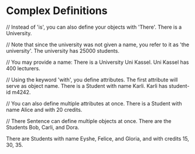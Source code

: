 # Complex Definitions

// Instead of 'is', you can also define your objects with 'There'.
There is a University.

// Note that since the university was not given a name, you refer to it as 'the university'.
The university has 25000 students.

// You may provide a name: 
There is a University Uni Kassel. 
Uni Kassel has 400 lecturers. 

// Using the keyword 'with', you define attributes. The first attribute will serve as object name. 
There is a Student with name Karli.
Karli has student-id m4242. 

// You can also define multiple attributes at once.
There is a Student with name Alice and with 20 credits.

// There Sentence can define multiple objects at once.
There are the Students Bob, Carli, and Dora. 

There are Students with name Eyshe, Felice, and Gloria, and with credits 15, 30, 35.
